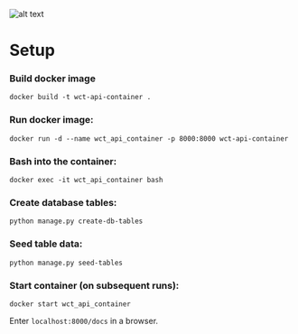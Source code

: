 ![alt text](https://i.ibb.co/qp1bJK6/Screenshot-from-2021-04-03-00-58-54.png)

# Setup

### Build docker image
`docker build -t wct-api-container .`

### Run docker image:
`docker run -d --name wct_api_container -p 8000:8000 wct-api-container`

### Bash into the container:
`docker exec -it wct_api_container bash`


### Create database tables:
`python manage.py create-db-tables`

### Seed table data:
`python manage.py seed-tables`


### Start container (on subsequent runs):
`docker start wct_api_container`


Enter `localhost:8000/docs` in a browser.
